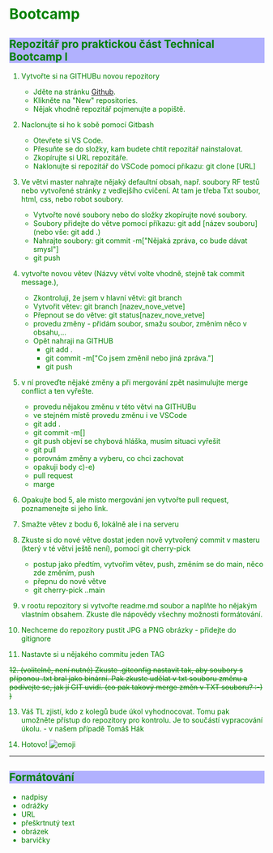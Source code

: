 # **Bootcamp**

## **Repozitář pro praktickou část Technical Bootcamp I**

1. Vytvořte si na GITHUBu novou repozitory

   - Jděte na stránku [Github](https://www.github.com).
   - Klikněte na "New" repositories.
   - Nějak vhodně repozitář pojmenujte a popiště.

2. Naclonujte si ho k sobě pomocí Gitbash

   - Otevřete si VS Code.
   - Přesuňte se do složky, kam budete chtít repozitář nainstalovat.
   - Zkopírujte si URL repozitáře.
   - Naklonujte si repozitář do VSCode pomocí příkazu: git clone [URL]

3. Ve větvi master nahrajte nějaký defaultní obsah, např. soubory RF testů nebo vytvořené stránky z vedlejšího cvičení. At tam je třeba Txt soubor, html, css, nebo robot soubory.

   - Vytvořte nové soubory nebo do složky zkopírujte nové soubory.
   - Soubory přidejte do větve pomocí příkazu: git add [název souboru] (nebo vše: git add .)
   - Nahrajte soubory: git commit -m["Nějaká zpráva, co bude dávat smysl"]
   - git push

4. vytvořte novou větev (Názvy větví volte vhodně, stejně tak commit message.),

   - Zkontroluji, že jsem v hlavní větvi: git branch
   - Vytvořit větev: git branch [nazev_nove_vetve]
   - Přepnout se do větve: git status[nazev_nove_vetve]
   - provedu změny - přidám soubor, smažu soubor, změním něco v obsahu,...
   - Opět nahraji na GITHUB
     - git add .
     - git commit -m["Co jsem změnil nebo jiná zpráva."]
     - git push

5. v ní proveďte nějaké změny a při mergování zpět nasimulujte merge conflict a ten vyřešte.

   - provedu nějakou změnu v této větvi na GITHUBu
   - ve stejném místě provedu změnu i ve VSCode
   - git add .
   - git commit -m[]
   - git push
     objeví se chybová hláška, musím situaci vyřešit
   - git pull
   - porovnám změny a vyberu, co chci zachovat
   - opakuji body c)-e)
   - pull request
   - marge

6. Opakujte bod 5, ale místo mergování jen vytvořte pull request, poznamenejte si jeho link.

7. Smažte větev z bodu 6, lokálně ale i na serveru

8. Zkuste si do nové větve dostat jeden nově vytvořený commit v masteru (který v té větvi ještě není), pomocí git cherry-pick

   - postup jako předtím, vytvořím větev, push, změním se do main, něco zde změním, push
   - přepnu do nové větve
   - git cherry-pick ..main

9. v rootu repozitory si vytvořte readme.md soubor a naplňte ho nějakým vlastním obsahem. Zkuste dle nápovědy všechny možnosti formátování.

10. Nechceme do repozitory pustit JPG a PNG obrázky - přidejte do gitignore

11. Nastavte si u nějakého commitu jeden TAG

~~12. (volitelně, není nutné) Zkuste .gitconfig nastavit tak, aby soubory s příponou .txt bral jako binární. Pak zkuste udělat v txt souboru změnu a podívejte se, jak jí GIT uvidí. (co pak takový merge změn v TXT souboru? :-) )~~

13. Váš TL zjistí, kdo z kolegů bude úkol vyhodnocovat. Tomu pak umožněte přístup do repozitory pro kontrolu. Je to součástí vypracování úkolu. - v našem případě Tomáš Hák

14. Hotovo! ![emoji](https://th.bing.com/th/id/OIP.aYOT6qcALLGQZGrYM40XTQHaHY?pid=ImgDet&rs=1)

---

## **Formátování**

- nadpisy
- odrážky
- URL
- přeškrtnutý text
- obrázek
- barvičky

<style>
h2 {
  background-color: rgba(0, 0, 255, 0.3);
;
}

body {
 color: green;
}

div {
  box-shadow: 0px 0px 15px currentcolor;
  border: 5px solid currentcolor;
}
